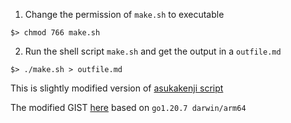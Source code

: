 1. Change the permission of `make.sh` to executable
```shell
$> chmod 766 make.sh
```
2. Run the shell script `make.sh` and get the output in a `outfile.md`
```shell
$> ./make.sh > outfile.md
```

This is slightly modified version of [asukakenji script](https://gist.github.com/asukakenji/ac8a05644a2e98f1d5ea8c299541fce9)

The modified GIST [here](https://gist.github.com/indyarocks/021979afc5c8cf34f81f478be62f50fc) based on `go1.20.7 darwin/arm64`

<script src="https://gist.github.com/indyarocks/021979afc5c8cf34f81f478be62f50fc.js"></script>
